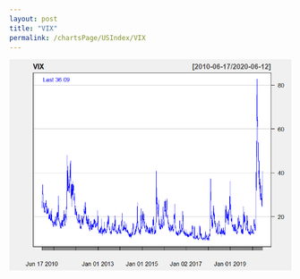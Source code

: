 ```yaml
---
layout: post
title: "VIX"
permalink: /chartsPage/USIndex/VIX
---
```


![title](/assets/Charts/VIX.png)

